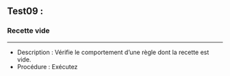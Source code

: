 ## Test09 : 
### Recette vide

--------
- Description : Vérifie le comportement d’une règle dont la recette est vide.
- Procédure : Exécutez
